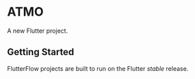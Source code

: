 # ATMO

A new Flutter project.

## Getting Started

FlutterFlow projects are built to run on the Flutter _stable_ release.
